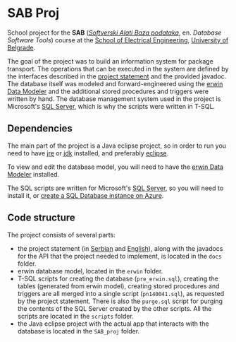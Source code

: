 # SAB Proj

School project for the **SAB** ([*Softverski Alati Baza podataka*][sab], en. *Database Software Tools*) course at the [School of Electrical Engineering][etf], [University of Belgrade][uni].

The goal of the project was to build an information system for package transport. The operations that can be executed in the system are defined by the interfaces described in the [project statement][statement] and the provided javadoc. The database itself was modeled and forward-engineered using the [erwin Data Modeler][erwin_site] and the additional stored procedures and triggers were written by hand. The database management system used in the project is Microsoft's [SQL Server][mssql], which is why the scripts were written in T-SQL.

## Dependencies

The main part of the project is a Java eclipse project, so in order to run you need to have [jre][jre] or [jdk][jdk] installed, and preferably [eclipse][eclipse].

To view and edit the database model, you will need to have the [erwin Data Modeler][erwin_site] installed.

The SQL scripts are written for  Microsoft's [SQL Server][mssql], so you will need to install it, or [create a SQL Database instance on Azure][azure_database].

## Code structure

The project consists of several parts:
   - the project statement (in [Serbian][sr_statement] and [English][statement]), along with the javadocs for the API that the project needed to implement, is located in the ```docs``` folder.
   - erwin database model, located in the ```erwin``` folder.
   - T-SQL scripts for creating the database (```pre_erwin.sql```), creating the tables (generated from erwin model), creating stored procedures and triggers are all merged into a single script (```pn140041.sql```), as requested by the project statement. There is also the ```purge.sql``` script for purging the contents of the SQL Server created by the other scripts. All the scripts are located in the ```scripts``` folder.
   - the Java eclipse project with the actual app that interacts with the database is located in the ```SAB_proj``` folder.

[sab]: http://si4sab.etf.rs/
[etf]: https://www.etf.bg.ac.rs/en
[uni]: http://www.bg.ac.rs/en/
[statement]: ./docs/SAB_homework_1718.pdf
[erwin_site]: https://erwin.com/products/data-modeler/
[erwin]: ./erwin
[scripts]: ./scripts
[mssql]: https://www.microsoft.com/en-us/sql-server
[nikolapeja6]: https://github.com/nikolapeja6
[jre]: https://www.oracle.com/technetwork/java/javase/downloads/jre8-downloads-2133155.html
[jdk]: https://www.oracle.com/technetwork/java/javase/downloads/jdk8-downloads-2133151.html
[eclipse]: https://www.eclipse.org/downloads/packages/
[azure_database]: https://azure.microsoft.com/en-in/services/sql-database/
[sr_statement]: ./docs/SAB_domaci_1718.pdf
